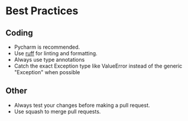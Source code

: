 # Best Practices

## Coding

- Pycharm is recommended.
- Use [ruff](https://docs.astral.sh/ruff/) for linting and formatting.
- Always use type annotations
- Catch the exact Exception type like ValueError instead of the generic "Exception" when possible

## Other

- Always test your changes before making a pull request.
- Use squash to merge pull requests.
